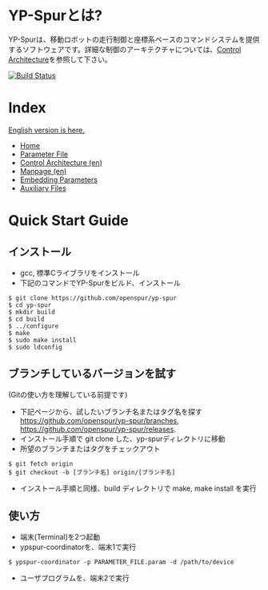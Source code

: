 # YP-Spurとは?

YP-Spurは、移動ロボットの走行制御と座標系ベースのコマンドシステムを提供するソフトウェアです。詳細な制御のアーキテクチャについては、[Control Architecture](./Control-Architecture.md)を参照して下さい。

[![Build Status](https://travis-ci.org/openspur/yp-spur.svg?branch=master)](https://travis-ci.org/openspur/yp-spur)


# Index

[English version is here.](README.md)

* [Home](README.ja.md)
* [Parameter File](Parameter-File.ja.md)
* [Control Architecture (en)](Control-Architecture.md)
* [Manpage (en)](Manpage.md)
* [Embedding Parameters](Embedding-Parameters.ja.md)
* [Auxiliary Files](Auxiliary-Files.md)


# Quick Start Guide

## インストール

* gcc, 標準Cライブラリをインストール
* 下記のコマンドでYP-Spurをビルド、インストール
```
$ git clone https://github.com/openspur/yp-spur
$ cd yp-spur
$ mkdir build
$ cd build
$ ../configure
$ make
$ sudo make install
$ sudo ldconfig
```

## ブランチしているバージョンを試す

(Gitの使い方を理解している前提です)

* 下記ページから、試したいブランチ名またはタグ名を探す
https://github.com/openspur/yp-spur/branches, https://github.com/openspur/yp-spur/releases.
* インストール手順で git clone した、yp-spurディレクトリに移動
* 所望のブランチまたはタグをチェックアウト
```
$ git fetch origin
$ git checkout -b [ブランチ名] origin/[ブランチ名]
```
* インストール手順と同様、build ディレクトリで make, make install を実行

## 使い方

* 端末(Terminal)を2つ起動
* ypspur-coordinatorを、端末1で実行
```
$ ypspur-coordinator -p PARAMETER_FILE.param -d /path/to/device
```
* ユーザプログラムを、端末2で実行
